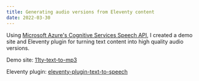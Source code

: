 ```yaml
---
title: Generating audio versions from Eleventy content
date: 2022-03-30
---
```


Using [Microsoft Azure's Cognitive Services Speech API](https://azure.microsoft.com/en-au/services/cognitive-services/text-to-speech/), I created a demo site and Eleventy plugin for turning text content into high quality audio versions.

Demo site: [11ty-text-to-mp3](https://11ty-text-to-mp3.netlify.app/)

Eleventy plugin: [eleventy-plugin-text-to-speech](https://11ty-text-to-mp3.netlify.app/)
